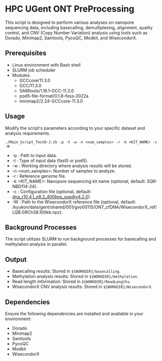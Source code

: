 # HPC UGent ONT PreProcessing
This script is designed to perform various analyses on nanopore sequencing data, including basecalling, demultiplexing, alignment, quality control, and CNV (Copy Number Variation) analysis using tools such as Dorado, Minimap2, Samtools, PycoQC, Modkit, and WisecondorX.

## Prerequisites

- Linux environment with Bash shell
- SLURM job scheduler
- Modules:
  - GCCcore/11.3.0
  - GCC/11.3.0 
  - SAMtools/1.16.1-GCC-11.3.0 
  - pod5-file-format/0.1.8-foss-2022a 
  - minimap2/2.24-GCCcore-11.3.0

## Usage
Modify the script's parameters according to your specific dataset and analysis requirements.
```
./Main_Script_Test6-J.sh -p -t -w -n <num_samples> -r -k <KIT_NAME> -c -W
```

- -p <InputDataPath>: Path to input data.
- -t <InputDataType>: Type of input data (fast5 or pod5).
- -w <WORKDIR>: Working directory where analysis results will be stored.
- -n <num_samples>: Number of samples to analyze.
- -r <REF>: Reference genome file.
- -k <KIT_NAME>: Nanopore sequencing kit name (optional, default: SQK-NBD114-24).
- -c <CONFIG>: Configuration file (optional, default: dna_r10.4.1_e8.2_400bps_sup@v4.2.0).
- -W <WISECONDORREF>: Path to the WisecondorX reference file (optional, default: /kyukon/data/gent/shared/001/gvo00115/ONT_cfDNA/WisecondorX_ref/LQB.GRCh38.100kb.npz).

## Background Processes

The script utilizes SLURM to run background processes for basecalling and methylation analysis in parallel.

## Output

- Basecalling results: Stored in `${WORKDIR}/basecalling`.
- Methylation analysis results: Stored in `${WORKDIR}/methylation`.
- Read length information: Stored in `${WORKDIR}/ReadLengths`.
- WisecondorX CNV analysis results: Stored in `${WORKDIR}/WisecondorX`.

## Dependencies
Ensure the following dependencies are installed and available in your environment:

- Dorado
- Minimap2
- Samtools
- PycoQC
- Modkit
- WisecondorX



